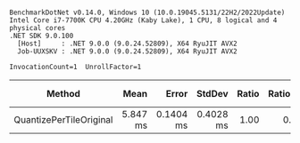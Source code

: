 ```

BenchmarkDotNet v0.14.0, Windows 10 (10.0.19045.5131/22H2/2022Update)
Intel Core i7-7700K CPU 4.20GHz (Kaby Lake), 1 CPU, 8 logical and 4 physical cores
.NET SDK 9.0.100
  [Host]     : .NET 9.0.0 (9.0.24.52809), X64 RyuJIT AVX2
  Job-UUXSKV : .NET 9.0.0 (9.0.24.52809), X64 RyuJIT AVX2

InvocationCount=1  UnrollFactor=1  

```
| Method                  | Mean     | Error     | StdDev    | Ratio | RatioSD | Allocated | Alloc Ratio |
|------------------------ |---------:|----------:|----------:|------:|--------:|----------:|------------:|
| QuantizePerTileOriginal | 5.847 ms | 0.1404 ms | 0.4028 ms |  1.00 |    0.10 |   1.23 MB |        1.00 |

